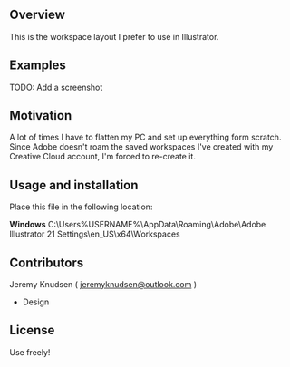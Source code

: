 ## Overview

This is the workspace layout I prefer to use in Illustrator.

## Examples

TODO: Add a screenshot

## Motivation

A lot of times I have to flatten my PC and set up everything form scratch. Since Adobe doesn't roam the saved workspaces I've created with my Creative Cloud account, I'm forced to re-create it. 

## Usage and installation

Place this file in the following location:

**Windows**
C:\Users\%USERNAME%\AppData\Roaming\Adobe\Adobe Illustrator 21 Settings\en_US\x64\Workspaces

## Contributors

Jeremy Knudsen ( jeremyknudsen@outlook.com )
  - Design

## License

Use freely!
